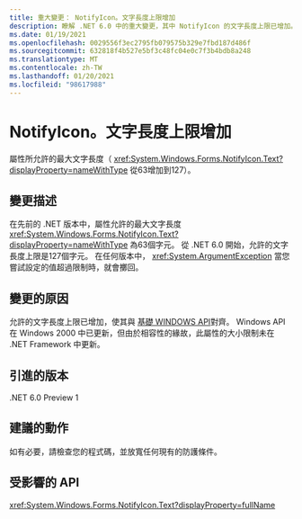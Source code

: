 ```yaml
---
title: 重大變更： NotifyIcon。文字長度上限增加
description: 瞭解 .NET 6.0 中的重大變更，其中 NotifyIcon 的文字長度上限已增加。
ms.date: 01/19/2021
ms.openlocfilehash: 0029556f3ec2795fb079575b329e7fbd187d486f
ms.sourcegitcommit: 632818f4b527e5bf3c48fc04e0c7f3b4bdb8a248
ms.translationtype: MT
ms.contentlocale: zh-TW
ms.lasthandoff: 01/20/2021
ms.locfileid: "98617988"
---
```

# <a name="notifyicontext-maximum-text-length-increased"></a>NotifyIcon。文字長度上限增加

屬性所允許的最大文字長度（ <xref:System.Windows.Forms.NotifyIcon.Text?displayProperty=nameWithType> 從63增加到127）。

## <a name="change-description"></a>變更描述

在先前的 .NET 版本中，屬性允許的最大文字長度 <xref:System.Windows.Forms.NotifyIcon.Text?displayProperty=nameWithType> 為63個字元。 從 .NET 6.0 開始，允許的文字長度上限是127個字元。 在任何版本中， <xref:System.ArgumentException> 當您嘗試設定的值超過限制時，就會擲回。

## <a name="reason-for-change"></a>變更的原因

允許的文字長度上限已增加，使其與 [基礎 WINDOWS API](/windows/win32/api/shellapi/ns-shellapi-notifyicondataw#nif_showtip-0x00000080)對齊。 Windows API 在 Windows 2000 中已更新，但由於相容性的緣故，此屬性的大小限制未在 .NET Framework 中更新。

## <a name="version-introduced"></a>引進的版本

.NET 6.0 Preview 1

## <a name="recommended-action"></a>建議的動作

如有必要，請檢查您的程式碼，並放寬任何現有的防護條件。

## <a name="affected-apis"></a>受影響的 API

<xref:System.Windows.Forms.NotifyIcon.Text?displayProperty=fullName>

<!--

### Affected APIs

- `P:System.Windows.Forms.NotifyIcon.Text`

### Category

Windows Forms

-->
